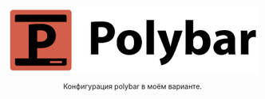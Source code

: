 <p align="center">
  <img src="banner.png" alt="Polybar">
</p>
<p align="center">
Конфигурация polybar в моём варианте.
</p>

